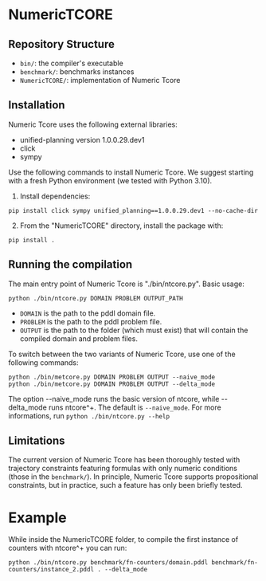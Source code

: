 # NumericTCORE

## Repository Structure

- `bin/`: the compiler's executable
- `benchmark/`: benchmarks instances
- `NumericTCORE/`: implementation of Numeric Tcore

## Installation

Numeric Tcore uses the following external libraries:
- unified-planning version 1.0.0.29.dev1
- click
- sympy

Use the following commands to install Numeric Tcore. We suggest starting with a fresh Python environment (we tested with Python 3.10).

1. Install dependencies:
```
pip install click sympy unified_planning==1.0.0.29.dev1 --no-cache-dir
```

2. From the "NumericTCORE" directory, install the package with:
```
pip install .
```

## Running the compilation

The main entry point of Numeric Tcore is "./bin/ntcore.py". Basic usage:
```
python ./bin/ntcore.py DOMAIN PROBLEM OUTPUT_PATH
```

- `DOMAIN` is the path to the pddl domain file.
- `PROBLEM` is the path to the pddl problem file.
- `OUTPUT` is the path to the folder (which must exist) that will contain the compiled domain and problem files.

To switch between the two variants of Numeric Tcore, use one of the following commands:
```
python ./bin/metcore.py DOMAIN PROBLEM OUTPUT --naive_mode
python ./bin/metcore.py DOMAIN PROBLEM OUTPUT --delta_mode
```

The option --naive_mode runs the basic version of ntcore, while --delta_mode runs ntcore^+.
The default is `--naive_mode`. For more informations, run ```python ./bin/ntcore.py --help```

## Limitations
The current version of Numeric Tcore has been thoroughly tested with trajectory constraints featuring formulas with only numeric conditions (those in the `benchmark/`).
In principle, Numeric Tcore supports propositional constraints, but in practice, such a feature has only been briefly tested.

# Example

While inside the NumericTCORE folder, to compile the first instance of counters with ntcore^+ you can run:

```python ./bin/ntcore.py benchmark/fn-counters/domain.pddl benchmark/fn-counters/instance_2.pddl . --delta_mode```
